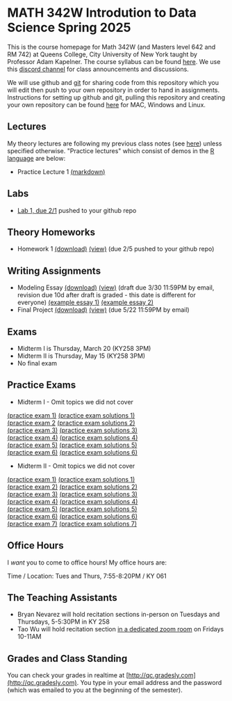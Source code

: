 # MATH 342W Introdution to Data Science Spring 2025

This is the course homepage for Math 342W (and Masters level 642 and RM 742) at Queens College, City University of New York taught by Professor Adam Kapelner. The course syllabus can be found [here](https://github.com/kapelner/QC_Math_342W_Spring_2025/blob/master/syllabus/syllabus.pdf). We use this [discord channel](https://discord.com/channels/1324190860023431248) for class announcements and discussions. 

We will use github and [git](https://en.wikipedia.org/wiki/Git) for sharing code from this repository which you will edit then push to your own repository in order to hand in assignments. Instructions for setting up github and git, pulling this repository and creating your own repository can be found [here](https://github.com/kapelner/QC_Math_342W_Spring_2025/blob/master/syllabus/git_github_class_setup.pdf) for MAC, Windows and Linux.

## Lectures

My theory lectures are following my previous class notes (see [here](https://github.com/kapelner/QC_Math_342W_Spring_2022)) unless specified otherwise. "Practice lectures" which consist of demos in the [R language](https://www.r-project.org/) are below:

<!--
* Practice Lecture 24 [(markdown)](https://github.com/kapelner/QC_Math_342W_Spring_2025/blob/master/practice_lectures/lec24.Rmd)
* Lecture 24 [(Notes)](https://github.com/kapelner/QC_Math_342W_Spring_2025/blob/master/lectures/lec24kap.pdf)
* Practice Lecture 23 [(markdown)](https://github.com/kapelner/QC_Math_342W_Spring_2025/blob/master/practice_lectures/lec23.Rmd)
* Lecture 23 [(Notes)](https://github.com/kapelner/QC_Math_342W_Spring_2025/blob/master/lectures/lec23kap.pdf)
* Practice Lecture 22 [(markdown)](https://github.com/kapelner/QC_Math_342W_Spring_2025/blob/master/practice_lectures/lec22.Rmd)
* Practice Lecture 21 [(markdown)](https://github.com/kapelner/QC_Math_342W_Spring_2025/blob/master/practice_lectures/lec21.Rmd)
* Practice Lecture 20 [(markdown)](https://github.com/kapelner/QC_Math_342W_Spring_2025/blob/master/practice_lectures/lec20.Rmd)
* Practice Lecture 19 [(markdown)](https://github.com/kapelner/QC_Math_342W_Spring_2025/blob/master/practice_lectures/lec19.Rmd)
* Practice Lecture 18 [(markdown)](https://github.com/kapelner/QC_Math_342W_Spring_2025/blob/master/practice_lectures/lec18.Rmd)
* Practice Lecture 17 [(markdown)](https://github.com/kapelner/QC_Math_342W_Spring_2025/blob/master/practice_lectures/lec17.Rmd)
* Practice Lecture 16 [(markdown)](https://github.com/kapelner/QC_Math_342W_Spring_2025/blob/master/practice_lectures/lec16.Rmd)
* Practice Lecture 15 [(markdown)](https://github.com/kapelner/QC_Math_342W_Spring_2025/blob/master/practice_lectures/lec15.Rmd)
* Practice Lecture 14 [(markdown)](https://github.com/kapelner/QC_Math_342W_Spring_2025/blob/master/practice_lectures/lec14.Rmd)
* Practice Lecture 13 [(markdown)](https://github.com/kapelner/QC_Math_342W_Spring_2025/blob/master/practice_lectures/lec13.Rmd)
* Practice Lecture 12 [(markdown)](https://github.com/kapelner/QC_Math_342W_Spring_2025/blob/master/practice_lectures/lec12.Rmd)
* Practice Lecture 11 [(markdown)](https://github.com/kapelner/QC_Math_342W_Spring_2025/blob/master/practice_lectures/lec11.Rmd)
* Practice Lecture 10 [(markdown)](https://github.com/kapelner/QC_Math_342W_Spring_2025/blob/master/practice_lectures/lec10.Rmd)
* Practice Lecture 9 [(markdown)](https://github.com/kapelner/QC_Math_342W_Spring_2025/blob/master/practice_lectures/lec09.Rmd)
* Practice Lecture 8 [(markdown)](https://github.com/kapelner/QC_Math_342W_Spring_2025/blob/master/practice_lectures/lec08.Rmd)
* Practice Lecture 7 [(markdown)](https://github.com/kapelner/QC_Math_342W_Spring_2025/blob/master/practice_lectures/lec07.Rmd)
* Practice Lecture 6 [(markdown)](https://github.com/kapelner/QC_Math_342W_Spring_2025/blob/master/practice_lectures/lec06.Rmd)
* Lecture 6 [(Notes)](https://github.com/kapelner/QC_Math_342W_Spring_2025/blob/master/lectures/lec06kap.pdf)
* Practice Lecture 4 [(markdown)](https://github.com/kapelner/QC_Math_342W_Spring_2025/blob/master/practice_lectures/lec04.Rmd)
* Practice Lecture 3 [(markdown)](https://github.com/kapelner/QC_Math_342W_Spring_2025/blob/master/practice_lectures/lec03.Rmd)
* Practice Lecture 2 [(markdown)](https://github.com/kapelner/QC_Math_342W_Spring_2025/blob/master/practice_lectures/lec02.Rmd)-->
* Practice Lecture 1 [(markdown)](https://github.com/kapelner/QC_Math_342W_Spring_2025/blob/master/practice_lectures/lec01.Rmd)

## Labs

<!--
* [Lab 11, due 5/7](https://github.com/kapelner/QC_Math_342W_Spring_2025/blob/master/labs/lab11.Rmd) pushed to your github repo
* [Lab 10, due 4/21](https://github.com/kapelner/QC_Math_342W_Spring_2025/blob/master/labs/lab10.Rmd) pushed to your github repo
* [Lab 9, due 4/15](https://github.com/kapelner/QC_Math_342W_Spring_2025/blob/master/labs/lab09.Rmd) pushed to your github repo
* [Lab 8, due 4/8](https://github.com/kapelner/QC_Math_342W_Spring_2025/blob/master/labs/lab08.Rmd) pushed to your github repo
* [Lab 7, due 4/1](https://github.com/kapelner/QC_Math_342W_Spring_2025/blob/master/labs/lab07.Rmd) pushed to your github repo 
* [Lab 6, due 3/24](https://github.com/kapelner/QC_Math_342W_Spring_2025/blob/master/labs/lab06.Rmd) pushed to your github repo
* [Lab 5, due 3/12](https://github.com/kapelner/QC_Math_342W_Spring_2025/blob/master/labs/lab05.Rmd) pushed to your github repo
* [Lab 4, due 3/3](https://github.com/kapelner/QC_Math_342W_Spring_2025/blob/master/labs/lab04.Rmd) pushed to your github repo 
* [Lab 3, due 2/18](https://github.com/kapelner/QC_Math_342W_Spring_2025/blob/master/labs/lab03.Rmd) pushed to your github repo
* [Lab 2, due 2/8](https://github.com/kapelner/QC_Math_342W_Spring_2025/blob/master/labs/lab02.Rmd) pushed to your github repo-->
* [Lab 1, due 2/1](https://github.com/kapelner/QC_Math_342W_Spring_2025/blob/master/labs/lab01.Rmd) pushed to your github repo


## Theory Homeworks

<!-- 
* Homework 5 [(download)](https://github.com/kapelner/QC_Math_342W_Spring_2025/blob/master/homeworks/hw05/hw05t.pdf?raw=true) [(view)](https://github.com/kapelner/QC_Math_342W_Spring_2025/blob/master/homeworks/hw05/hw05t.pdf) (due 5/15 pushed to your github repo)
* Homework 4 [(download)](https://github.com/kapelner/QC_Math_342W_Spring_2025/blob/master/homeworks/hw04/hw04t.pdf?raw=true) [(view)](https://github.com/kapelner/QC_Math_342W_Spring_2025/blob/master/homeworks/hw04/hw04t.pdf) (due 4/14 pushed to your github repo)
* Homework 3 [(download)](https://github.com/kapelner/QC_Math_342W_Spring_2025/blob/master/homeworks/hw03/hw03t.pdf?raw=true) [(view)](https://github.com/kapelner/QC_Math_342W_Spring_2025/blob/master/homeworks/hw03/hw03t.pdf) (due 3/17 pushed to your github repo)
* Homework 2 [(download)](https://github.com/kapelner/QC_Math_342W_Spring_2025/blob/master/homeworks/hw02/hw02t.pdf?raw=true) [(view)](https://github.com/kapelner/QC_Math_342W_Spring_2025/blob/master/homeworks/hw02/hw02t.pdf) (due 2/25 pushed to your github repo)-->
* Homework 1 [(download)](https://github.com/kapelner/QC_Math_342W_Spring_2025/blob/master/homeworks/hw01/hw01t.pdf?raw=true) [(view)](https://github.com/kapelner/QC_Math_342W_Spring_2025/blob/master/homeworks/hw01/hw01t.pdf) (due 2/5 pushed to your github repo)

## Writing Assignments

* Modeling Essay [(download)](https://github.com/kapelner/QC_Math_342W_Spring_2025/blob/master/writing_assignments/modeling_essay_revised.pdf?raw=true) [(view)](https://github.com/kapelner/QC_Math_342W_Spring_2025/blob/master/writing_assignments/modeling_essay_revised.pdf) (draft due 3/30 11:59PM by email, revision due 10d after draft is graded - this date is different for everyone) [(example essay 1)](https://github.com/kapelner/QC_Math_342W_Spring_2025/blob/master/writing_assignments/modeling_essay_example_1.pdf) [(example essay 2)](https://github.com/kapelner/QC_Math_342W_Spring_2025/blob/master/writing_assignments/modeling_essay_example_2.pdf)
* Final Project [(download)](https://github.com/kapelner/QC_Math_342W_Spring_2025/blob/master/writing_assignments/final_project.pdf?raw=true) [(view)](https://github.com/kapelner/QC_Math_342W_Spring_2025/blob/master/writing_assignments/final_project.pdf) (due 5/22 11:59PM by email)

## Exams

* Midterm I is Thursday, March 20 (KY258 3PM) 
* Midterm II is Thursday, May 15 (KY258 3PM) 
* No final exam

## Practice Exams

* Midterm I - Omit topics we did not cover

[(practice exam 1)](https://github.com/kapelner/QC_Math_342W_Spring_2024/blob/master/exams/midterm1/midterm1.pdf) [(practice exam solutions 1)](https://github.com/kapelner/QC_Math_342W_Spring_2024/blob/master/exams/midterm1/midterm1_solutions.pdf)\
[(practice exam 2](https://github.com/kapelner/QC_Math_342W_Spring_2022/blob/master/exams/midterm1/midterm1.pdf) [(practice exam solutions 2)](https://github.com/kapelner/QC_Math_342W_Spring_2022/blob/master/exams/midterm1/midterm1_solutions.pdf)\
[(practice exam 3)](https://github.com/kapelner/QC_Math_342W_Spring_2021/blob/master/exams/midterm1/midterm1.pdf) [(practice exam solutions 3)](https://github.com/kapelner/QC_Math_342W_Spring_2021/blob/master/exams/midterm1/midterm1_solutions.pdf)\
[(practice exam 4)](https://github.com/kapelner/QC_Math_390.4_Spring_2020/blob/master/exams/midterm1/midterm1.pdf) [(practice exam solutions 4)](https://github.com/kapelner/QC_Math_390.4_Spring_2020/blob/master/exams/midterm1/midterm1_solutions.pdf)\
[(practice exam 5)](https://github.com/kapelner/QC_Math_390.4_Spring_2019/blob/master/exams/midterm1/midterm1.pdf) [(practice exam solutions 5)](https://github.com/kapelner/QC_Math_390.4_Spring_2019/blob/master/exams/midterm1/midterm1_solutions.pdf)\
[(practice exam 6)](https://github.com/kapelner/QC_Math_390.4_Spring_2018/blob/master/exams/midterm1/midterm1.pdf) [(practice exam solutions 6)](https://github.com/kapelner/QC_Math_390.4_Spring_2018/blob/master/exams/midterm1/midterm1_solutions.pdf)


* Midterm II - Omit topics we did not cover

[(practice exam 1)](https://github.com/kapelner/QC_Math_342W_Spring_2024/blob/master/exams/midterm2/midterm2.pdf) [(practice exam solutions 1)](https://github.com/kapelner/QC_Math_342W_Spring_2024/blob/master/exams/midterm2/midterm2_solutions.pdf)\
[(practice exam 2)](https://github.com/kapelner/QC_Math_342W_Spring_2022/blob/master/exams/midterm2/midterm2.pdf) [(practice exam solutions 2)](https://github.com/kapelner/QC_Math_342W_Spring_2022/blob/master/exams/midterm2/midterm2_solutions.pdf)\
[(practice exam 3)](https://github.com/kapelner/QC_Math_342W_Spring_2021/blob/master/exams/midterm2/midterm2.pdf) [(practice exam solutions 3)](https://github.com/kapelner/QC_Math_342W_Spring_2021/blob/master/exams/midterm2/midterm2_solutions.pdf)\
[(practice exam 4)](https://github.com/kapelner/QC_Math_390.4_Spring_2020/blob/master/exams/midterm2/midterm2.pdf) [(practice exam solutions 4)](https://github.com/kapelner/QC_Math_390.4_Spring_2020/blob/master/exams/midterm2/midterm2_solutions.pdf)\
[(practice exam 5)](https://github.com/kapelner/QC_Math_390.4_Spring_2019/blob/master/exams/midterm2/midterm2.pdf) [(practice exam solutions 5)](https://github.com/kapelner/QC_Math_390.4_Spring_2019/blob/master/exams/midterm2/midterm2_solutions.pdf)\
[(practice exam 6)](https://github.com/kapelner/QC_Math_390.4_Spring_2018/blob/master/exams/midterm2/midterm2.pdf) [(practice exam solutions 6)](https://github.com/kapelner/QC_Math_390.4_Spring_2018/blob/master/exams/midterm2/midterm2_solutions.pdf)\
[(practice exam 7)](https://github.com/kapelner/QC_Math_390.4_Spring_2018/blob/master/exams/final/final.pdf) [(practice exam solutions 7)](https://github.com/kapelner/QC_Math_390.4_Spring_2018/blob/master/exams/final/final_solutions.pdf)


## Office Hours

I *want* you to come to office hours! My office hours are:

Time / Location: Tues and Thurs, 7:55-8:20PM / KY 061


## The Teaching Assistants

* Bryan Nevarez will hold recitation sections in-person on Tuesdays and Thursdays, 5-5:30PM in KY 258
* Tao Wu will hold recitation section [in a dedicated zoom room](https://us02web.zoom.us/j/82840450276?pwd=t2F9RidFuflecTO61Crj42ZeWaEWop.1) on Fridays 10-11AM

## Grades and Class Standing

You can check your grades in realtime at [http://qc.gradesly.com](http://qc.gradesly.com). You type in your email address and the password (which was emailed to you at the beginning of the semester).

